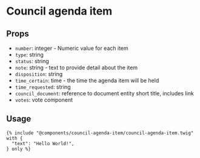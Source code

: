 # Council agenda item

## Props

- `number`: integer - Numeric value for each item
- `type`: string
- `status`: string
- `note`: string - text to provide detail about the item
- `disposition`: string
- `time_certain`: time - the time the agenda item will be held
- `time_requested`: string
- `council_document`: reference to document entity short title, includes link
- `votes`: vote component

## Usage

```twig
{% include "@components/council-agenda-item/council-agenda-item.twig" with {
  "text": "Hello World!",
} only %}
```
